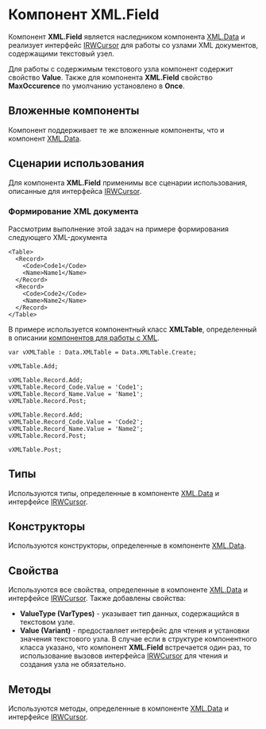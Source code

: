 ﻿---
Keywords: XML,Field
---

# Компонент XML.Field

Компонент **XML.Field** является наследником компонента [XML.Data](Data "Компонент XML.Data") и реализует интерфейс [IRWCursor](..\IRWCursor.Default "Интерфейс IRWCursor") для работы со узлами XML документов, содержащими текстовый узел.

Для работы с содержимым текстового узла компонент содержит свойство **Value**. Также для компонента **XML.Field** свойство **MaxOccurence** по умолчанию установлено в **Once**. 

## Вложенные компоненты

Компонент поддерживает те же вложенные компоненты, что и компонент [XML.Data](Data "Компонент XML.Data").

## Сценарии использования

Для компонента **XML.Field** применимы все сценарии использования, описанные для интерфейса [IRWCursor](..\IRWCursor.Default "Интерфейс IRWCursor").

### Формирование XML документа

Рассмотрим выполнение этой задач на примере формирования следующего XML-документа

    <Table>
      <Record>
        <Code>Code1</Code>
        <Name>Name1</Name>
      </Record>
      <Record>
        <Code>Code2</Code>
        <Name>Name2</Name>
      </Record>
    </Table>

В примере используется компонентный класс **XMLTable**, определенный в описании [компонентов для работы с XML](Default "Компоненты для работы с XML").

    var vXMLTable : Data.XMLTable = Data.XMLTable.Create;

    vXMLTable.Add;

    vXMLTable.Record.Add;
    vXMLTable.Record_Code.Value = 'Code1';
    vXMLTable.Record_Name.Value = 'Name1';    
    vXMLTable.Record.Post;

    vXMLTable.Record.Add;
    vXMLTable.Record_Code.Value = 'Code2';    
    vXMLTable.Record_Name.Value = 'Name2';
    vXMLTable.Record.Post;    
    
    vXMLTable.Post;
    
## Типы

Используются типы, определенные в компоненте [XML.Data](Data "Компонент XML.Data") и интерфейсе [IRWCursor](..\IRWCursor.Default "Интерфейс IRWCursor").

## Конструкторы

Используются конструкторы, определенные в компоненте [XML.Data](Data "Компонент XML.Data").

## Свойства

Используются все свойства, определенные в компоненте [XML.Data](Data "Компонент XML.Data") и интерфейсе [IRWCursor](..\IRWCursor.Default "Интерфейс IRWCursor"). Также добавлены свойства:

* **ValueType (VarTypes)** - указывает тип данных, содержащийся в текстовом узле.
* **Value (Variant)** - предоставляет интерфейс для чтения и установки значения текстового узла.
  В случае если в структуре компонентного класса указано, что компонент **XML.Field** встречается один раз,
  то использование вызовов интерфейса [IRWCursor](..\IRWCursor.Default "Интерфейс IRWCursor") для чтения и создания узла не обязательно.
 
## Методы

Используются методы, определенные в компоненте [XML.Data](Data "Компонент XML.Data") и интерфейсе [IRWCursor](..\IRWCursor.Default "Интерфейс IRWCursor").